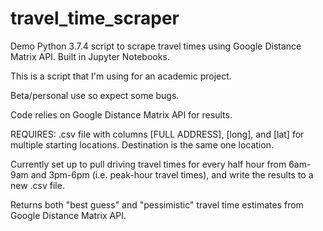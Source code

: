# travel_time_scraper

Demo Python 3.7.4 script to scrape travel times using Google Distance Matrix API. Built in Jupyter Notebooks. 

This is a script that I'm using for an academic project. 

Beta/personal use so expect some bugs.

Code relies on Google Distance Matrix API for results.

REQUIRES: .csv file with columns [FULL ADDRESS], [long], and [lat] for multiple starting locations. Destination is the same one location. 

Currently set up to pull driving travel times for every half hour from 6am-9am and 3pm-6pm (i.e. peak-hour travel times), and write the results to a new .csv file.

Returns both "best guess" and "pessimistic" travel time estimates from Google Distance Matrix API.

